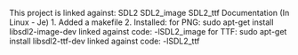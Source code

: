This project is linked against:
	SDL2
	SDL2_image
	SDL2_ttf
Documentation (In Linux - Je)
	1. Added a makefile
	2. Installed:
		for PNG: sudo apt-get install libsdl2-image-dev
			linked against code: -lSDL2_image
		for TTF: sudo apt-get install libsdl2-ttf-dev
			linked against code: -lSDL2_ttf
	



